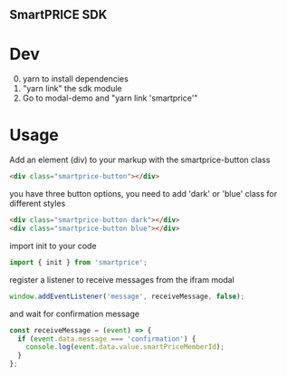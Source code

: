 ## SmartPRICE SDK

# Dev

0. yarn to install dependencies
1. "yarn link" the sdk module
2. Go to modal-demo and "yarn link 'smartprice'"

# Usage

Add an element (div) to your markup with the smartprice-button class

```html
<div class="smartprice-button"></div>
```

you have three button options, you need to add 'dark' or 'blue' class for
different styles

```html
<div class="smartprice-button dark"></div>
<div class="smartprice-button blue"></div>
```

import init to your code

```js
import { init } from 'smartprice';
```

register a listener to receive messages from the ifram modal

```js
window.addEventListener('message', receiveMessage, false);
```

and wait for confirmation message

```js
const receiveMessage = (event) => {
  if (event.data.message === 'confirmation') {
    console.log(event.data.value.smartPriceMemberId);
  }
};
```
